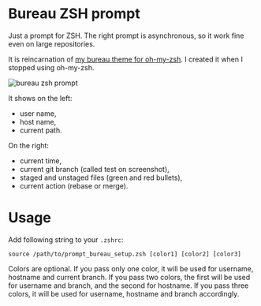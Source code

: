 # Bureau ZSH prompt

Just a prompt for ZSH. The right prompt is asynchronous, so it work fine even on large repositories.

It is reincarnation of [my bureau theme for oh-my-zsh](https://github.com/robbyrussell/oh-my-zsh/wiki/themes#bureau). I created it when I stopped using oh-my-zsh.

<img alt="bureau zsh prompt" 
src="https://user-images.githubusercontent.com/529247/149222635-61d1e2ad-5f0e-4a20-82c7-60a7971af528.png">

It shows on the left:

 * user name,
 * host name,
 * current path.

On the right:

 * current time,
 * current git branch (called test on screenshot),
 * staged and unstaged files (green and red bullets),
 * current action (rebase or merge).

# Usage

Add following string to your `.zshrc`:

```
source /path/to/prompt_bureau_setup.zsh [color1] [color2] [color3]
```

Colors are optional. If you pass only one color, it will be used for username,
hostname and current branch. If you pass two colors, the first will be used for
username and branch, and the second for hostname. If you pass three colors, it
will be used for username, hostname and branch accordingly.
